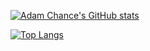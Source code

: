 [![Adam Chance's GitHub stats](https://github-readme-stats.vercel.app/api?username=drakon64&count_private=true&show_icons=true&theme=dark)](https://github.com/anuraghazra/github-readme-stats)

[![Top Langs](https://github-readme-stats.vercel.app/api/top-langs/?username=drakon64&theme=dark&layout=compact&langs_count=6&exclude_repo=LambdaBot,fedora-wsl,windows-usb-image-sh)](https://github.com/anuraghazra/github-readme-stats)
